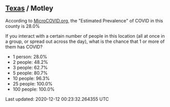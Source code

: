 
## [Texas](/united-states/texas) / Motley

According to [MicroCOVID.org](http://microcovid.org),
the "Estimated Prevalence" of COVID in this county is 28.0%

If you interact with a certain number of people in this location
(all at once in a group, or spread out across the day), what is the chance that
1 or more of them has COVID?

- 1 person: 28.0%
- 2 people: 48.2%
- 3 people: 62.7%
- 5 people: 80.7%
- 10 people: 96.3%
- 25 people: 100.0%
- 100 people: 100.0%

Last updated: 2020-12-12 00:23:32.264355 UTC
